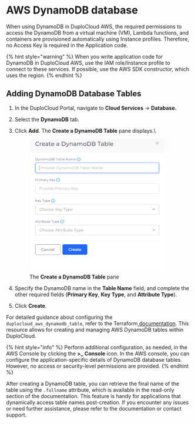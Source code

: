 # AWS DynamoDB database

When using DynamoDB in DuploCloud AWS, the required permissions to access the DynamoDB from a virtual machine (VM), Lambda functions, and containers are provisioned automatically using Instance profiles. Therefore, no Access Key is required in the Application code.

{% hint style="warning" %}
When you write application code for DynamoDB in DuploCloud AWS, use the IAM role/Instance profile to connect to these services. If possible, use the AWS SDK constructor, which uses the region.
{% endhint %}

## Adding DynamoDB Database Tables

1. In the DuploCloud Portal, navigate to **Cloud Services** -> **Database.**
2. Select the **DynamoDB** tab.
3.  Click **Add**. The **Create a DynamoDB Table** pane displays.\


    <div align="left"><figure><img src="../../../.gitbook/assets/Screenshot (480) (1).png" alt="" width="368"><figcaption><p>The <strong>Create a DynamoDB Table</strong> pane<br></p></figcaption></figure></div>
4. Specify the DynamoDB name in the **Table Name** field, and complete the other required fields (**Primary Key**, **Key Type**, and **Attribute Type**).
5. Click **Create**.&#x20;

For detailed guidance about configuring the `duplocloud_aws_dynamodb_table`, refer to the Terraform[ documentation](https://registry.terraform.io/providers/duplocloud/duplocloud/latest/docs/resources/aws_dynamodb_table). This resource allows for creating and managing AWS DynamoDB tables within DuploCloud.

{% hint style="info" %}
Perform additional configuration, as needed, in the AWS Console by clicking the   **>\_** **Console** icon. In the AWS console, you can configure the application-specific details of DynamoDB database tables. However, no access or security-level permissions are provided.
{% endhint %}

After creating a DynamoDB table, you can retrieve the final name of the table using the `.fullname` attribute, which is available in the read-only section of the documentation. This feature is handy for applications that dynamically access table names post-creation. If you encounter any issues or need further assistance, please refer to the documentation or contact support.
